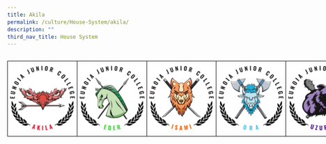 ```yaml
---
title: Akila
permalink: /culture/House-System/akila/
description: ""
third_nav_title: House System
---
```





<br>


<style type="text/css">
.tg  {border-collapse:collapse;border-spacing:0;margin:0px auto;}
.tg td{border-color:black;border-style:solid;border-width:1px;font-family:Arial, sans-serif;font-size:14px;
  overflow:hidden;padding:10px 5px;word-break:normal;}
.tg th{border-color:black;border-style:solid;border-width:1px;font-family:Arial, sans-serif;font-size:14px;
  font-weight:normal;overflow:hidden;padding:10px 5px;word-break:normal;}
.tg .tg-0lax{text-align:left;vertical-align:top}
</style>
<table class="tg" style="undefined;table-layout: fixed; width: 800px">
<colgroup>
<col style="width: 160px">
<col style="width: 160px">
<col style="width: 160px">
<col style="width: 160px">
<col style="width: 160px">
</colgroup>
<tbody>
  <tr>
    <td class="tg-0lax"><a href = "/culture/House-System/akila/" target = "_self"> 
          <img src="/images/Houses-Akila-Crest.png" 
     style="width:100%"></a></td>
    <td class="tg-0lax"><a href = "/culture/House-System/eder/" target = "_self"> 
          <img src="/images/Houses-Eder-Crest.png" 
     style="width:100%"></a></td>
    <td class="tg-0lax"><a href = "/culture/House-System/isami/" target = "_self"> 
          <img src="/images/Houses-Isami-Crest.png" 
     style="width:100%"></a></td>
    <td class="tg-0lax"><a href = "/culture/House-System/ora/" target = "_self"> 
          <img src="/images/Houses-Ora-Crest.png" 
     style="width:100%"></a></td>
    <td class="tg-0lax"><a href = "/culture/House-System/uzuri/" target = "_self"> 
          <img src="/images/Houses-Uzuri-Crest.png" 
     style="width:100%"></a></td>
  </tr>
</tbody>
</table>